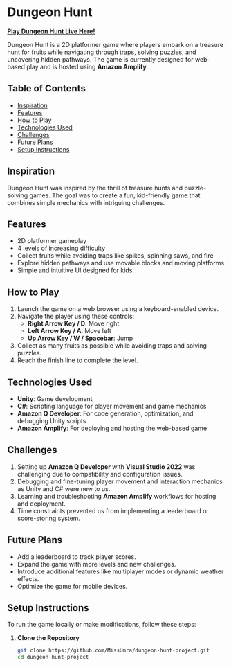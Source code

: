 # Dungeon Hunt  

**[Play Dungeon Hunt Live Here!](https://main.d1wgfieggdgb4q.amplifyapp.com/)**  

Dungeon Hunt is a 2D platformer game where players embark on a treasure hunt for fruits while navigating through traps, solving puzzles, and uncovering hidden pathways. The game is currently designed for web-based play and is hosted using **Amazon Amplify**.  

## Table of Contents  
- [Inspiration](#inspiration)  
- [Features](#features)  
- [How to Play](#how-to-play)  
- [Technologies Used](#technologies-used)  
- [Challenges](#challenges)  
- [Future Plans](#future-plans)  
- [Setup Instructions](#setup-instructions)  

## Inspiration  
Dungeon Hunt was inspired by the thrill of treasure hunts and puzzle-solving games. The goal was to create a fun, kid-friendly game that combines simple mechanics with intriguing challenges.  

## Features  
- 2D platformer gameplay  
- 4 levels of increasing difficulty  
- Collect fruits while avoiding traps like spikes, spinning saws, and fire  
- Explore hidden pathways and use movable blocks and moving platforms  
- Simple and intuitive UI designed for kids  

## How to Play  
1. Launch the game on a web browser using a keyboard-enabled device.  
2. Navigate the player using these controls:  
   - **Right Arrow Key / D**: Move right  
   - **Left Arrow Key / A**: Move left  
   - **Up Arrow Key / W / Spacebar**: Jump  
3. Collect as many fruits as possible while avoiding traps and solving puzzles.  
4. Reach the finish line to complete the level.  

## Technologies Used  
- **Unity**: Game development  
- **C#**: Scripting language for player movement and game mechanics  
- **Amazon Q Developer**: For code generation, optimization, and debugging Unity scripts  
- **Amazon Amplify**: For deploying and hosting the web-based game  

## Challenges  
1. Setting up **Amazon Q Developer** with **Visual Studio 2022** was challenging due to compatibility and configuration issues.  
2. Debugging and fine-tuning player movement and interaction mechanics as Unity and C# were new to us.  
3. Learning and troubleshooting **Amazon Amplify** workflows for hosting and deployment.  
4. Time constraints prevented us from implementing a leaderboard or score-storing system.  

## Future Plans  
- Add a leaderboard to track player scores.  
- Expand the game with more levels and new challenges.  
- Introduce additional features like multiplayer modes or dynamic weather effects.  
- Optimize the game for mobile devices.  

## Setup Instructions  
To run the game locally or make modifications, follow these steps:  

1. **Clone the Repository**  
   ```bash  
   git clone https://github.com/MissUmra/dungeon-hunt-project.git  
   cd dungeon-hunt-project

 
